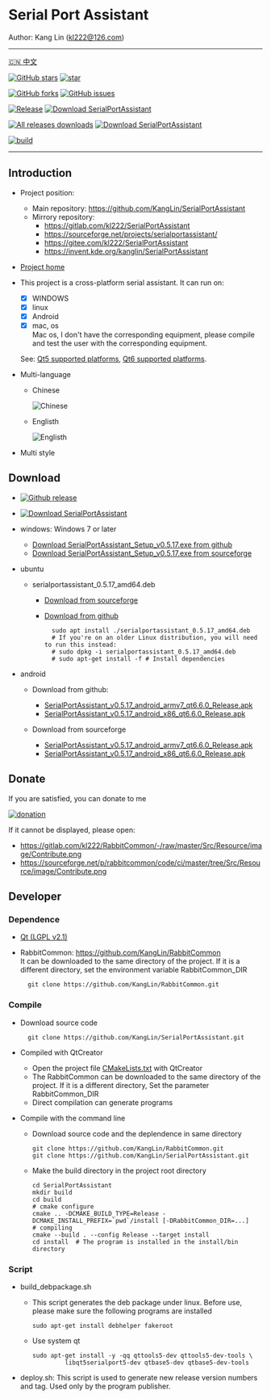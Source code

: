 # Serial Port Assistant

Author: Kang Lin (kl222@126.com)

--------------------------------

[:cn: 中文](README_zh_CN.md)

[![GitHub stars](https://img.shields.io/github/stars/KangLin/SerialPortAssistant?label=Github%20stars)](https://star-history.com/#KangLin/SerialPortAssistant&Date)
[![star](https://gitee.com/kl222/SerialPortAssistant/badge/star.svg?theme=dark)](https://gitee.com/kl222/SerialPortAssistant/stargazers)

[![GitHub forks](https://img.shields.io/github/forks/KangLin/SerialPortAssistant)](https://github.com/KangLin/SerialPortAssistant/forks)
[![GitHub issues](https://img.shields.io/github/issues/KangLin/SerialPortAssistant)](https://github.com/KangLin/SerialPortAssistant/issues)

[![Release](https://img.shields.io/github/release/KangLin/SerialPortAssistant?label=Github%20release)](https://github.com/KangLin/SerialPortAssistant/releases/latest)
[![Download SerialPortAssistant](https://a.fsdn.com/con/app/sf-download-button)](https://sourceforge.net/projects/serialportassistant/files/latest/download)

[![All releases downloads](https://img.shields.io/github/downloads/KangLin/SerialPortAssistant/total?label=Github%20downloads)](https://github.com/KangLin/SerialPortAssistant/releases)
[![Download SerialPortAssistant](https://img.shields.io/sourceforge/dt/serialportassistant.svg?label=Sourceforge%20downloads)](https://sourceforge.net/projects/serialportassistant/files/latest/download)

[![build](https://github.com/KangLin/SerialPortAssistant/actions/workflows/build.yml/badge.svg)](https://github.com/KangLin/SerialPortAssistant/actions/workflows/build.yml)

--------------------------------

## Introduction
- Project position:
  + Main repository: https://github.com/KangLin/SerialPortAssistant
  + Mirrory repository:
    - https://gitlab.com/kl222/SerialPortAssistant
    - https://sourceforge.net/projects/serialportassistant/
    - https://gitee.com/kl222/SerialPortAssistant
    - https://invent.kde.org/kanglin/SerialPortAssistant
- [Project home](http://kanglin.github.io/SerialPortAssistant)
- This project is a cross-platform serial assistant.
  It can run on:
  + [x] WINDOWS
  + [x] linux
  + [x] Android
  + [x] mac, os  
    Mac os, I don't have the corresponding equipment,
    please compile and test the user with the corresponding equipment.
    
  See: [Qt5 supported platforms](https://doc.qt.io/qt-5/supported-platforms.html), [Qt6 supported platforms](https://doc.qt.io/qt-6/supported-platforms.html).
- Multi-language
  + Chinese
  
    ![Chinese](Docs/ui-zh.jpg)

  + Englisth

    ![Englisth](Docs/ui-en.jpg)

- Multi style

## Download
- [![Github release](https://img.shields.io/github/release/KangLin/SerialPortAssistant?label=Github%20release)](https://github.com/KangLin/SerialPortAssistant/releases/latest)
- [![Download SerialPortAssistant](https://a.fsdn.com/con/app/sf-download-button)](https://sourceforge.net/projects/serialportassistant/files/latest/download) 

- windows: Windows 7 or later
  + [Download SerialPortAssistant_Setup_v0.5.17.exe from github](https://github.com/KangLin/SerialPortAssistant/releases/download/v0.5.17/SerialPortAssistant_Setup_v0.5.17.exe)
  + [Download SerialPortAssistant_Setup_v0.5.17.exe from sourceforge](https://sourceforge.net/projects/serialportassistant/files/v0.5.17/SerialPortAssistant_Setup_v0.5.17.exe/download)

- ubuntu
  + serialportassistant_0.5.17_amd64.deb
    - [Download from sourceforge](https://sourceforge.net/projects/serialportassistant/files/v0.5.17/serialportassistant_0.5.17_amd64.deb/download)
    - [Download from github](https://github.com/KangLin/SerialPortAssistant/releases/download/v0.5.17/serialportassistant_0.5.17_amd64.deb)

            sudo apt install ./serialportassistant_0.5.17_amd64.deb
            # If you're on an older Linux distribution, you will need to run this instead:         
            # sudo dpkg -i serialportassistant_0.5.17_amd64.deb
            # sudo apt-get install -f # Install dependencies

- android
  + Download from github:
    - [SerialPortAssistant_v0.5.17_android_armv7_qt6.6.0_Release.apk](https://github.com/KangLin/SerialPortAssistant/releases/download/v0.5.17/SerialPortAssistant_v0.5.17_android_armv7_qt6.6.0_Release.apk)
    - [SerialPortAssistant_v0.5.17_android_x86_qt6.6.0_Release.apk](https://github.com/KangLin/SerialPortAssistant/releases/download/v0.5.17/SerialPortAssistant_v0.5.17_android_x86_qt6.6.0_Release.apk)

  + Download from sourceforge
    - [SerialPortAssistant_v0.5.17_android_armv7_qt6.6.0_Release.apk](https://sourceforge.net/projects/serialportassistant/files/v0.5.17/SerialPortAssistant_v0.5.17_android_armv7_qt6.6.0_Release.apk/download)
    - [SerialPortAssistant_v0.5.17_android_x86_qt6.6.0_Release.apk](https://sourceforge.net/projects/serialportassistant/files/v0.5.17/SerialPortAssistant_v0.5.17_android_x86_qt6.6.0_Release.apk/download)

## Donate  
If you are satisfied, you can donate to me


[![donation](https://github.com/KangLin/RabbitCommon/raw/master/Src/Resource/image/Contribute.png "donation")](https://github.com/KangLin/RabbitCommon/raw/master/Src/Resource/image/Contribute.png "donation") 

If it cannot be displayed, please open:
- https://gitlab.com/kl222/RabbitCommon/-/raw/master/Src/Resource/image/Contribute.png
- https://sourceforge.net/p/rabbitcommon/code/ci/master/tree/Src/Resource/image/Contribute.png

## Developer  
### Dependence  

+ [Qt (LGPL v2.1)](http://qt.io/)
+ RabbitCommon: https://github.com/KangLin/RabbitCommon  
  It can be downloaded to the same directory of the project.
  If it is a different directory, set the environment variable RabbitCommon_DIR 

        git clone https://github.com/KangLin/RabbitCommon.git

### Compile  
  
- Download source code

        git clone https://github.com/KangLin/SerialPortAssistant.git

- Compiled with QtCreator
  + Open the project file [CMakeLists.txt](CMakeLists.txt) with QtCreator
  + The RabbitCommon can be downloaded to the same directory of the project.
    If it is a different directory, Set the parameter RabbitCommon_DIR
  + Direct compilation can generate programs
- Compile with the command line
  + Download source code and the deplendence in same directory
  
        git clone https://github.com/KangLin/RabbitCommon.git
        git clone https://github.com/KangLin/SerialPortAssistant.git

  + Make the build directory in the project root directory

        cd SerialPortAssistant
        mkdir build
        cd build
        # cmake configure
        cmake .. -DCMAKE_BUILD_TYPE=Release -DCMAKE_INSTALL_PREFIX=`pwd`/install [-DRabbitCommon_DIR=...]
        # compiling
        cmake --build . --config Release --target install
        cd install  # The program is installed in the install/bin directory

### Script

- build_debpackage.sh
  + This script generates the deb package under linux.
    Before use, please make sure the following programs are installed
  
        sudo apt-get install debhelper fakeroot 
    
  + Use system qt

        sudo apt-get install -y -qq qttools5-dev qttools5-dev-tools \
                 libqt5serialport5-dev qtbase5-dev qtbase5-dev-tools

- deploy.sh: This script is used to generate new release version numbers and tag.
  Used only by the program publisher.
